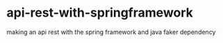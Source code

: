 # api-rest-with-springframework
 making an api rest with the spring framework and java faker dependency

